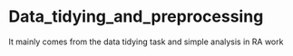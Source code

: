 # Data_tidying_and_preprocessing
It mainly comes from the data tidying task and simple analysis in RA work

